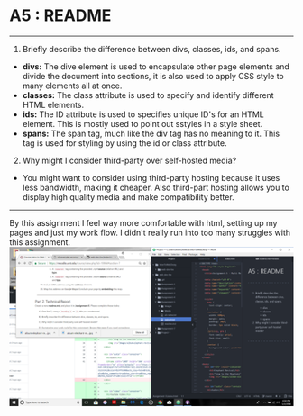 # A5 : README
***
1. Briefly describe the difference between divs, classes, ids, and spans.

  * **divs:** The dive element is used to encapsulate other page elements and divide the document into sections, it is also used to apply CSS style to many elements all at once.
  * **classes:** The class attribute is used to specify and identify different HTML elements.
  * **ids:** The ID attribute is used to specifies unique ID's for an HTML element. This is mostly used to point out sstyles in a style sheet.
  * **spans:** The span tag, much like the div tag has no meaning to it. This tag is used for styling by using the id or class attribute.

2. Why might I consider third-party over self-hosted media?

  * You might want to consider using third-party hosting because it uses less bandwidth, making it cheaper. Also third-part hosting allows you to display high quality media and make compatibility better.

***
By this assignment I feel way more comfortable with html, setting up my pages and just my work flow. I didn't really run into too many struggles with this assignment.
![alt text](Images/A5-screenshot.png)

